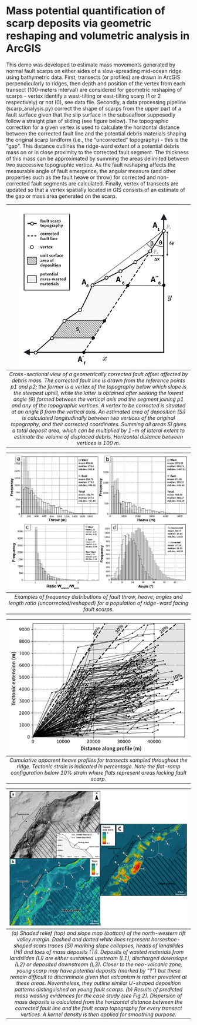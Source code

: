 # Mass potential quantification of scarp deposits via geometric reshaping and volumetric analysis in ArcGIS

This demo was developed to estimate mass movements generated by normal fault scarps on either sides of a slow-spreading mid-ocean ridge using bathymetric data. First, transects (or profiles) are drawn in ArcGIS perpendicularly to ridges, then depth and position of the vertex from each transect (100-meters interval) are considered  for geometric reshaping of scarps - vertex identify a west-tilting or east-tilting scarp (1 or 2 respectively) or not (0), see data file. 
Secondly, a data processing pipeline (scarp_analysis.py) correct the shape of scarps from the  upper part of a fault surface given that the slip surface in the subseafloor supposedly follow a straight plan of sliding (see figure below). The topographic correction for a given vertex is used to calculate the horizontal distance  between the corrected fault line and the potential debris materials shaping the original scarp landform (i.e., the “uncorrected” topography) - this is the "gap". This distance outlines the ridge-ward extent of a potential debris mass on or in close proximity to the corrected fault segment. The thickness of this mass can be approximated by summing the areas  delimited between two successive topographic vertice. As the fault reshaping affects the measurable angle of fault emergence, the angular measure (and other properties such as the fault heave or throw) for corrected and non-corrected fault segments are calculated.
Finally, vertex of transects are updated so that a vertex spatially located in GIS consists of an estimate of the gap or mass area generated on the scarp.

| ![alt text](https://raw.githubusercontent.com/cjuliani/arcgis-landslide-spatial-quantification/master/geometric_reshaping.PNG) |
|:--:|
| *Cross-sectional view of a geometrically corrected fault offset affected by debris mass. The corrected fault line is drawn from the reference points p1 and p2; the former is a vertex of the topography below which slope is the steepest uphill, while the latter is obtained after seeking the lowest angle (θ) formed between the vertical axis and the segment joining p1 and any of the topographic vertices. A vertex to be corrected is situated at an angle β from the vertical axis. An estimated area of deposition (Si) is calculated longitudinally between two vertices of the original topography, and their corrected coordinates. Summing all areas Si gives a total deposit area, which can be multiplied by 1-m of lateral extent to estimate the volume of displaced debris. Horizontal distance between vertices is 100 m.* 

| ![alt text](https://raw.githubusercontent.com/cjuliani/arcgis-landslide-spatial-quantification/master/throw_heave_statistics.PNG) |
|:--:|
| *Examples of frequency distributions of fault throw, heave, angles and length ratio (uncorrected/reshaped) for a population of ridge-ward facing fault scarps.* 

| ![alt text](https://raw.githubusercontent.com/cjuliani/arcgis-landslide-spatial-quantification/master/tectonic_extension_.PNG) |
|:--:|
| *Cumulative apparent heave profiles for transects sampled throughout the ridge. Tectonic strain is indicated in percentage. Note the flat-ramp configuration below 10% strain where flats represent areas lacking fault scarp.* 

| ![alt text](https://raw.githubusercontent.com/cjuliani/arcgis-landslide-spatial-quantification/master/case_study.png) |
|:--:|
| *(a) Shaded relief (top) and slope map (bottom) of the north-western rift valley margin. Dashed and dotted white lines represent horseshoe-shaped scars traces (Si) marking slope collapses, heads of landslides (Hi) and toes of mass deposits (Ti). Deposits of wasted materials from landslides (Li) are either sustained upstream (L1), discharged downslope (L2) or deposited downstream (L3). Closer to the neo-volcanic zone, young scarp may have potential deposits (marked by “?”) but these remain difficult to discriminate given that volcanism is rather prevalent at these areas. Nevertheless, they outline similar U-shaped deposition patterns distinguished on young fault scarps. (b) Results of predicted mass wasting evidences for the case study (see Fig.2). Dispersion of mass deposits is calculated from the horizontal distance between the corrected fault line and the fault scarp topography for every transect vertices. A kernel density is then applied for smoothing purpose.* 
